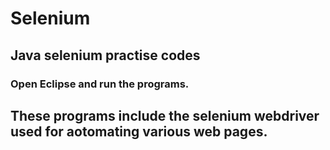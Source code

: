 # Selenium
## Java selenium practise codes

### Open Eclipse and run the programs.

## These programs include the selenium webdriver used for aotomating various web pages.
